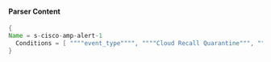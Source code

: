 #### Parser Content
```Java
{
Name = s-cisco-amp-alert-1
  Conditions = [ """"event_type"""", """"Cloud Recall Quarantine""", """"trajectory":""", """"timestamp_nanoseconds":""" ]
}
```